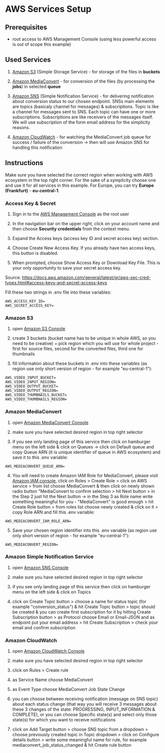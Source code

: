 # AWS Services Setup

## Prerequisites

- root access to AWS Management Console (using less powerful access is out of scope this example)
  

## Used Services

1. [Amazon S3](#amazon-s3) (Simple Storage Service) - for storage of the files in **buckets**

2. [Amazon MediaConvert](#amazon-mediaconvert) - for conversion of the files (by processing the **jobs**) in selected **queue** 

3. [Amazon SNS](#amazon-simple-notification-service) (Simple Notification Service) - for delivering notification about conversion status to our chosen endpoint. SNSs main elements are topics (basicaly channel for messages) & subscriptions. Topic is like a channel for messages sent to SNS. Each topic can have one or more subscriptions. Subscriptions are like receivers of the messages itself. We will use subscription of the form email address for the simplicity reasons. 

4. [Amazon CloudWatch](#amazon-cloudwatch) - for watching the MediaConvert job queue for success / failure of the conversion -> then will use Amazon SNS for handling this notification 

## Instructions

Make sure you have selected the correct region when working with AWS ecosystem in the top right corner. For the sake of a symplicity choose one and use it for all services in this example. For Europe, you can try **Europe (Frankfurt)** - **eu-central-1**.

### Access Key & Secret

1. Sign in to the [AWS Management Console](https://console.aws.amazon.com/) as the root user

2. In the navigation bar on the upper right, click on your account name and then choose **Security credentials** from the context menu.

3. Expand the Access keys (access key ID and secret access key) section.

4. Choose Create New Access Key. If you already have two access keys, this button is disabled.

5. When prompted, choose Show Access Key or Download Key File. This is your only opportunity to save your secret access key.

Source: https://docs.aws.amazon.com/general/latest/gr/aws-sec-cred-types.html#access-keys-and-secret-access-keys

Fill these two strings in .env file into these variables:
```
AWS_ACCESS_KEY_ID=
AWS_SECRET_ACCESS_KEY=
```

### Amazon S3

1. open [Amazon S3 Console](https://s3.console.aws.amazon.com/s3/home)

2. create 3 buckets (bucket name has to be unique in whole AWS, so you need to be creative) + pick region which you will use for whole project - first for source files, second for the converted files, third one for thumbnails

3. fill information about these buckets in .env into these variables (as region use only short version of region - for example "eu-central-1"):
```
AWS_VIDEO_INPUT_BUCKET=
AWS_VIDEO_INPUT_REGION=
AWS_VIDEO_OUTPUT_BUCKET=
AWS_VIDEO_OUTPUT_REGION=
AWS_VIDEO_THUMBNAILS_BUCKET=
AWS_VIDEO_THUMBNAILS_REGION=
```

### Amazon MediaConvert
1. open [Amazon MediaConvert Console](https://console.aws.amazon.com/mediaconvert)
 
2. make sure you have selected desired region in top right selector
 
3. if you see only landing page of this service then click on hamburger menu on the left side & click on Queues -> click on Default queue and copy Queue ARN (it is unique identifier of queue in AWS ecosystem) and save it to this .env variable:
```
AWS_MEDIACONVERT_QUEUE_ARN=
```

4. You will need to create Amazon IAM Role for MediaConvert, please visit [Amazon IAM console](https://console.aws.amazon.com/iam/), click on Roles > Create Role > click on AWS service > from list choose MediaConvert & then click on newly shown radio button "MediaConvert to confirm selection > hit Next button > in the Step 2 just hit the Next button -> in the Step 3 as Role name write something meaningful for you - "MediaConvert" is good enough > hit Create Role button > from roles list choose newly created & click on it > copy Role ARN and fill this .env variable:
```
AWS_MEDIACONVERT_IAM_ROLE_ARN=
```  

5. Save your chosen region identifier into this .env variable  (as region use only short version of region - for example "eu-central-1"):
```
AWS_MEDIACONVERT_REGION=
```

### Amazon Simple Notification Service
1. open [Amazon SNS Console](https://console.aws.amazon.com/sns)

2. make sure you have selected desired region in top right selector

3. if you see only landing page of this service then click on hamburger menu on the left side & click on Topics

3. click on Create Topic button > choose a name for status topic (for example "conversion_status") & hit Create Topic button > topic should be created & you can create first subscription for it by hitting Create Subscription button > as Protocol choose Email or Email-JSON and as endpoint put your email address > hit Create Subscription > check your email and confirm subscription
  
### Amazon CloudWatch
1. open [Amazon CloudWatch Console](https://console.aws.amazon.com/cloudwatch)

2. make sure you have selected desired region in top right selector

3. click on Rules > Create rule

3. as Service Name choose MediaConvert

4. as Event Type choose MediaConvert Job State Change

5. you can choose between receiving notification (message on SNS topic) about each status change (that way you will receive 3 messages about these 3 changes of the state: PROGRESSING, INPUT_INFORMATION & COMPLETE), or you can choose Specific state(s) and select only those state(s) for which you want to receive notifications

5. click on Add Target button > choose SNS topic from a dropdown > choose previously created topic in Topic dropdown > click on Configure details button > write some meaningful name for rule, for example mediaconvert_job_status_changed & hit Create rule button

